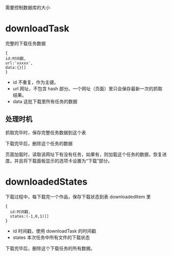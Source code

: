 需要控制数据库的大小

# downloadTask

完整的下载任务数据

```
{
id:时间戳,
url:'xxxxx',
data:{}[]
}
```

- id 不重复，作为主键。
- url   网址，不包含 hash 部分。一个网址（页面）里只会保存最新一次的抓取结果。
- data  这批下载里所有任务的数据

## 处理时机

抓取完毕时，保存完整任务数据到这个表

下载完毕后，删除这个任务的数据

页面加载时，读取该网址下有没有任务，如果有，则加载这个任务的数据，恢复进度。并且将下载面板显示的选项卡设置为“下载”部分。

# downloadedStates

下载过程中，每下载完一个作品，保存下载状态到表 downloadedItem 里

```
{
  id:时间戳,
  states:(-1,0,1)[]
}
```

- id 时间戳，使用 downloadTask 的时间戳
- states 本次任务中所有文件的下载状态

下载完毕后，删除这个下载任务的所有数据。

